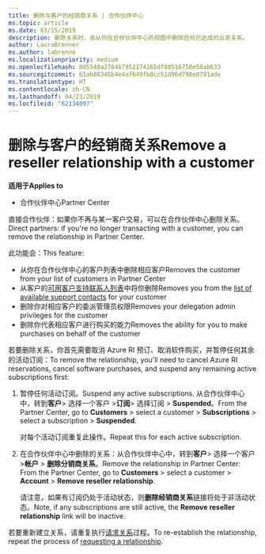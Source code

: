 ```yaml
---
title: 删除与客户的经销商关系 | 合作伙伴中心
ms.topic: article
ms.date: 03/15/2019
description: 删除关系时，会从你在合作伙伴中心的视图中删除任何已达成的业务关系。
author: LauraBrenner
ms.author: labrenne
ms.localizationpriority: medium
ms.openlocfilehash: 0d5548a2784b7952174165df80516758e58ab633
ms.sourcegitcommit: b1ab80345b4e4af649fb8cc51d96d798e0791ade
ms.translationtype: HT
ms.contentlocale: zh-CN
ms.lasthandoff: 04/23/2019
ms.locfileid: "62134097"
---
```

# <a name="remove-a-reseller-relationship-with-a-customer"></a><span data-ttu-id="60ced-103">删除与客户的经销商关系</span><span class="sxs-lookup"><span data-stu-id="60ced-103">Remove a reseller relationship with a customer</span></span>

<span data-ttu-id="60ced-104">**适用于**</span><span class="sxs-lookup"><span data-stu-id="60ced-104">**Applies to**</span></span>

-   <span data-ttu-id="60ced-105">合作伙伴中心</span><span class="sxs-lookup"><span data-stu-id="60ced-105">Partner Center</span></span>

<span data-ttu-id="60ced-106">直接合作伙伴：如果你不再与某一客户交易，可以在合作伙伴中心删除关系。</span><span class="sxs-lookup"><span data-stu-id="60ced-106">Direct partners: if you're no longer transacting with a customer, you can remove the relationship in Partner Center.</span></span> 

<span data-ttu-id="60ced-107">此功能会：</span><span class="sxs-lookup"><span data-stu-id="60ced-107">This feature:</span></span>
*  <span data-ttu-id="60ced-108">从你在合作伙伴中心的客户列表中删除相应客户</span><span class="sxs-lookup"><span data-stu-id="60ced-108">Removes the customer from your list of customers in Partner Center</span></span>
*  <span data-ttu-id="60ced-109">从客户的[可用客户支持联系人列表](assign-support-contacts.md)中将你删除</span><span class="sxs-lookup"><span data-stu-id="60ced-109">Removes you from the [list of available support contacts](assign-support-contacts.md) for your customer</span></span>
*  <span data-ttu-id="60ced-110">删除你对相应客户的委派管理员权限</span><span class="sxs-lookup"><span data-stu-id="60ced-110">Removes your delegation admin privileges for the customer</span></span>
*  <span data-ttu-id="60ced-111">删除你代表相应客户进行购买的能力</span><span class="sxs-lookup"><span data-stu-id="60ced-111">Removes the ability for you to make purchases on behalf of the customer</span></span>

<span data-ttu-id="60ced-112">若要删除关系，你首先需要取消 Azure RI 预订、取消软件购买，并暂停任何其余的活动订阅：</span><span class="sxs-lookup"><span data-stu-id="60ced-112">To remove the relationship, you'll need to cancel Azure RI reservations, cancel software purchases, and suspend any remaining active subscriptions first:</span></span>
1. <span data-ttu-id="60ced-113">暂停任何活动订阅。</span><span class="sxs-lookup"><span data-stu-id="60ced-113">Suspend any active subscriptions.</span></span> <span data-ttu-id="60ced-114">从合作伙伴中心中，转到**客户**> 选择一个客户 >**订阅**> 选择订阅 > **Suspended**。</span><span class="sxs-lookup"><span data-stu-id="60ced-114">From the Partner Center, go to **Customers** > select a customer > **Subscriptions** > select a subscription > **Suspended**.</span></span> 

   <span data-ttu-id="60ced-115">对每个活动订阅重复此操作。</span><span class="sxs-lookup"><span data-stu-id="60ced-115">Repeat this for each active subscription.</span></span>

2. <span data-ttu-id="60ced-116">在合作伙伴中心中删除的关系：从合作伙伴中心中，转到**客户**> 选择一个客户 >**帐户** > **删除分销商关系**。</span><span class="sxs-lookup"><span data-stu-id="60ced-116">Remove the relationship in Partner Center: From the Partner Center, go to **Customers** > select a customer > **Account** > **Remove reseller relationship**.</span></span>

   <span data-ttu-id="60ced-117">请注意，如果有订阅仍处于活动状态，则**删除经销商关系**链接将处于非活动状态。</span><span class="sxs-lookup"><span data-stu-id="60ced-117">Note, if any subscriptions are still active, the **Remove reseller relationship** link will be inactive.</span></span> 

<span data-ttu-id="60ced-118">若要重新建立关系，请重复执行[请求关系](request-a-relationship-with-a-customer.md)过程。</span><span class="sxs-lookup"><span data-stu-id="60ced-118">To re-establish the relationship, repeat the process of [requesting a relationship](request-a-relationship-with-a-customer.md).</span></span>
